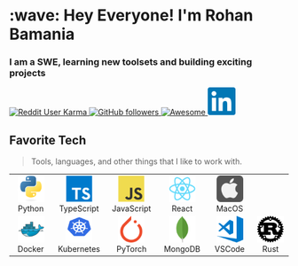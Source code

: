 <h1 align="left" id="tremblonx1-title">:wave: Hey Everyone! I'm Rohan Bamania</h1>
<h3 align="left">I am a SWE, learning new toolsets and building exciting projects </h3>

<p align="left">
  <a href="https://github.com/tremblonx1/tremblonx1">
  </a>
  <a href="https://reddit.com/u/tremblonx">
    <img alt="Reddit User Karma" src="https://img.shields.io/reddit/user-karma/combined/tremblonx?label=karma&logo=reddit">
  </a>
  <a href="https://github.com/tremblonx1?tab=followers">
    <img alt="GitHub followers" src="https://img.shields.io/github/followers/tremblonx1?color=green&logo=github">
  </a>
  <a href="https://github.com/abhisheknaiidu/awesome-github-profile-readme">
    <img alt="Awesome" src="https://awesome.re/mentioned-badge.svg">
  </a>
   <a href="https://www.linkedin.com/in/tremblonx1/">
    <img alt="LinkedIn" src="./img/linkedin-icon.svg" width="50px" height="50px">
  </a>
  
<h2 align="left" id="tremblonx1-tech">Favorite Tech</h2>

> Tools, languages, and other things that I like to work with.


<table>
  <tr>
    <td align="center" width="96">
      <a href="#tremblonx1-tech">
        <img src="./img/python-original.svg" width="48" height="48" alt="Python" />
      </a>
      <br>Python
    </td>
    <td align="center" width="96">
      <a href="#tremblonx1-tech">
        <img src="./img/typescript-original.svg" width="48" height="48" alt="TypeScript" />
      </a>
      <br>TypeScript
    </td>
    <td align="center" width="96">
      <a href="#tremblonx1-tech">
        <img src="./img/javascript-original.svg" width="48" height="48" alt="JavaScript" />
      </a>
      <br>JavaScript
    </td>
    <td align="center" width="96">
      <a href="#tremblonx1-tech" >
        <img src="./img/react-original.svg" width="48" height="48" alt="React" />
      </a>
      <br>React
    </td>
    <td align="center" width="96">
      <a href="#tremblonx1-tech" >
        <img src="./img/apple-tile.svg" width="48" height="48" alt="MacOS" />
      </a>
      <br>MacOS
  </tr>
  <tr>
    <td align="center" width="96"> 
      <a href="#tremblonx1-tech" >
        <img src="./img/docker-original.svg" width="48" height="48" alt="Docker" />
      </a>
      <br>Docker
    </td>
    <td align="center" width="96">
      <a href="#tremblonx1-tech" >
        <img src="https://raw.githubusercontent.com/cncf/artwork/master/projects/kubernetes/icon/color/kubernetes-icon-color.svg" width="48" height="48" alt="Kubernetes" />
      </a>
      <br>Kubernetes
    <td align="center" width="96">
      <a href="#tremblonx1-tech" >
        <img src="./img/pytorch-icon.svg" width="48" height="48" alt="PyTorch" />
      </a>
      <br>PyTorch
    <td align="center" width="96">
      <a href="#tremblonx1-tech" >
        <img src="./img/mongodb-icon.svg" width="48" height="48" alt="MongoDB" />
      </a>
      <br>MongoDB
    <td align="center" width="96">
      <a href="#tremblonx1-tech" >
        <img src="./img/visualstudio_code-icon.svg" width="48" height="48" alt="VSCode" />
      </a>
      <br>VSCode
     <td align="center" width="96">
      <a href="#tremblonx1-tech" >
        <img src="./img/rust.svg" width="48" height="48" alt="Rust" />
      </a>
      <br>Rust
    
  </tr>
</table>
